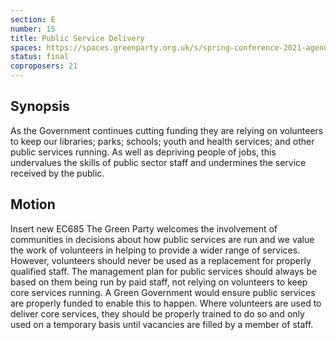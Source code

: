 ```yaml
---
section: E
number: 15
title: Public Service Delivery
spaces: https://spaces.greenparty.org.uk/s/spring-conference-2021-agenda-forum2/?contentId=77748
status: final
coproposers: 21
---
```

## Synopsis

As the Government continues cutting funding they are relying on volunteers to keep our libraries; parks; schools; youth and health services; and other public services running. As well as depriving people of jobs, this undervalues the skills of public sector staff and undermines the service received by the public.

## Motion

Insert new EC685 The Green Party welcomes the involvement of communities in decisions about how public services are run and we value the work of volunteers in helping to provide a wider range of services. However, volunteers should never be used as a replacement for properly qualified staff. The management plan for public services should always be based on them being run by paid staff, not relying on volunteers to keep core services running. A Green Government would ensure public services are properly funded to enable this to happen. Where volunteers are used to deliver core services, they should be properly trained to do so and only used on a temporary basis until vacancies are filled by a member of staff.
